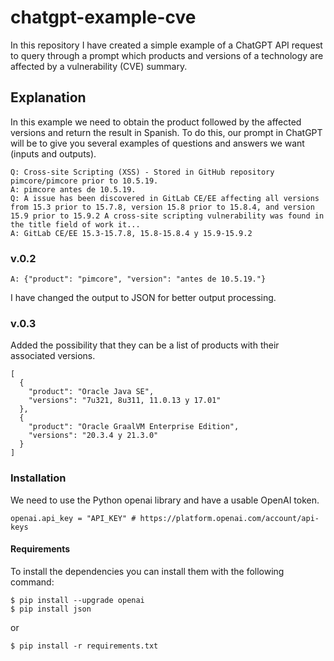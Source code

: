 # chatgpt-example-cve
In this repository I have created a simple example of a ChatGPT API request to query through a prompt which products and versions of a technology are affected by a vulnerability (CVE) summary.

## Explanation
In this example we need to obtain the product followed by the affected versions and return the result in Spanish. To do this, our prompt in ChatGPT will be to give you several examples of questions and answers we want (inputs and outputs).

```
Q: Cross-site Scripting (XSS) - Stored in GitHub repository pimcore/pimcore prior to 10.5.19.
A: pimcore antes de 10.5.19.
Q: A issue has been discovered in GitLab CE/EE affecting all versions from 15.3 prior to 15.7.8, version 15.8 prior to 15.8.4, and version 15.9 prior to 15.9.2 A cross-site scripting vulnerability was found in the title field of work it...
A: GitLab CE/EE 15.3-15.7.8, 15.8-15.8.4 y 15.9-15.9.2
```

### v.0.2
```
A: {"product": "pimcore", "version": "antes de 10.5.19."}
```
I have changed the output to JSON for better output processing.

### v.0.3
Added the possibility that they can be a list of products with their associated versions.
```
[
  {
    "product": "Oracle Java SE",
    "versions": "7u321, 8u311, 11.0.13 y 17.01"
  },
  {
    "product": "Oracle GraalVM Enterprise Edition",
    "versions": "20.3.4 y 21.3.0"
  }
]
```

### Installation
We need to use the Python openai library and have a usable OpenAI token.
```
openai.api_key = "API_KEY" # https://platform.openai.com/account/api-keys
```
#### Requirements
To install the dependencies you can install them with the following command:
```
$ pip install --upgrade openai
$ pip install json
```
or
```
$ pip install -r requirements.txt
```
